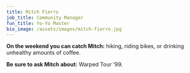 ```yaml
---
title: Mitch Fierro
job_title: Community Manager
fun_title: Yo-Yo Master
bio_image: /assets/images/mitch-fierro.jpg
---
```


**On the weekend you can catch Mitch:** hiking, riding bikes, or drinking unhealthy amounts of coffee.

**Be sure to ask Mitch about:** Warped Tour '99.
